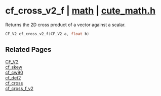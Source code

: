 # cf_cross_v2_f | [math](https://github.com/RandyGaul/cute_framework/blob/master/docs/math_readme.md) | [cute_math.h](https://github.com/RandyGaul/cute_framework/blob/master/include/cute_math.h)

Returns the 2D cross product of a vector against a scalar.

```cpp
CF_V2 cf_cross_v2_f(CF_V2 a, float b)
```

## Related Pages

[CF_V2](https://github.com/RandyGaul/cute_framework/blob/master/docs/math/cf_v2.md)  
[cf_skew](https://github.com/RandyGaul/cute_framework/blob/master/docs/math/cf_skew.md)  
[cf_cw90](https://github.com/RandyGaul/cute_framework/blob/master/docs/math/cf_cw90.md)  
[cf_det2](https://github.com/RandyGaul/cute_framework/blob/master/docs/math/cf_det2.md)  
[cf_cross](https://github.com/RandyGaul/cute_framework/blob/master/docs/math/cf_cross.md)  
[cf_cross_f_v2](https://github.com/RandyGaul/cute_framework/blob/master/docs/math/cf_cross_f_v2.md)  
